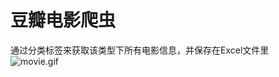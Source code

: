 # 豆瓣电影爬虫
通过分类标签来获取该类型下所有电影信息，并保存在Excel文件里
<br/>
![movie.gif](https://ooo.0o0.ooo/2016/03/11/56e2c76728d98.gif)
